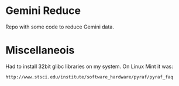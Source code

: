 
# Gemini Reduce

Repo with some code to reduce Gemini data.



# Miscellaneois

 Had to install 32bit glibc libraries on my system. On Linux Mint it was:

`http://www.stsci.edu/institute/software_hardware/pyraf/pyraf_faq`
